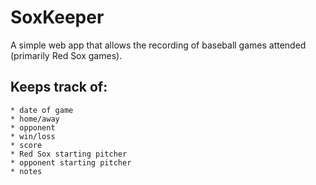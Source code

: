SoxKeeper
==========

A simple web app that allows the recording of baseball games attended (primarily Red Sox games).

## Keeps track of:
	* date of game
	* home/away
	* opponent
	* win/loss
	* score
	* Red Sox starting pitcher
	* opponent starting pitcher
	* notes
	
	


